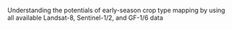 Understanding the potentials of early-season crop type mapping by using all available Landsat-8, Sentinel-1/2, and GF-1/6 data
